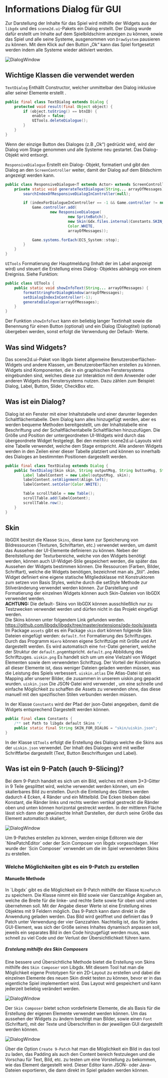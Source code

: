 # Informations Dialog für GUI
Zur Darstellung der Inhalte für das Spiel wird mithilfe der Widgets aus der `libgdx` und des `scene2d.ui`-Pakets ein Dialog erstellt. Der Dialog wurde dafür erstellt um Inhalte auf dem Spielbildschirm anzeigen zu können, sowie das Spiel und alle seine Systeme, ausgenommen von `DrawSystem` pausieren zu können. Mit dem Klick auf den Button „Ok“ kann das Spiel fortgesetzt werden indem alle Systeme wieder aktiviert werden.

![DialogWindow](/img/txt_Dialog.png)

## Wichtige Klassen die verwendet werden

`TextDialog`
Enthällt Constructor, welcher unmittelbar den Dialog inklusive aller seiner Elemente erstellt .

```java
public final class TextDialog extends Dialog {
    protected void result(final Object object) {
        if (object.toString() == btnID) {
            enable = false;
            UITools.deleteDialogue();
        }
    }
}
```

Wenn der einzige Button des Dialoges (z.B „Ok“) gedrückt wird, wird der Dialog vom Stage genommen und alle Systeme neu gestartet. Das Dialog- Objekt wird entsorgt.

`ResponsiveDialogue`
Erstellt ein Dialog- Objekt, formatiert und gibt den Dialog an den `ScreenController` weiter, damit der Dialog auf dem Bildschirm angezeigt werden kann.

```java
public class ResponsiveDialogue<T extends Actor> extends ScreenController<T> {
    private static void generateTextDialogue(String... arrayOfMessages) {
        searchIndexOfResponsiveDialogInController(null);

        if (indexForDialogueInController == -1 && Game.controller != null && Game.systems != null) {
            Game.controller.add(
                    new ResponsiveDialogue(
                            new SpriteBatch(),
                            new Skin(Gdx.files.internal(Constants.SKIN_FOR_DIALOG)),
                            Color.WHITE,
                            arrayOfMessages));

            Game.systems.forEach(ECS_System::stop);
        }
    }
}
```
`UITools`
Formatierung der Hauptmeldung (Inhalt der im Label angezeigt wird) und steuert die Erstellung eines Dialog- Objektes abhängig von einem Ereigniss.
Siehe Funktion:

```java
public class UITools {
    public static void showInfoText(String... arrayOfMessages) {
        formatStringForDialogWindow(arrayOfMessages);
        setDialogIndexInController(-1);
        generateDialogue(arrayOfMessages);
    }
}
```

Der Funktion `showInfoText` kann ein beliebig langer Textinhalt sowie die Benennung für einen Button (optional) und ein Dialog (Dialogtitel) (optional) übergeben werden, sonst erfolgt die Verwendung der Default- Werte.

## Was sind Widgets?

Das scene2d.ui-Paket von libgdx bietet allgemeine Benutzeroberflächen-Widgets und andere Klassen, um Benutzeroberflächen erstellen zu können.
Widgets sind Komponenten, die in ein graphischen Fenstersystems eingebunden sind, welches diese zur Interaktion mit dem Anwender oder anderen Widgets des Fenstersystems nutzen. Dazu zählen zum Beispiel: Dialog, Label, Button, Slider, CheckBox etc.

## Was ist ein Dialog?

Dialog ist ein Fenster mit einer Inhaltstabelle und einer darunter liegenden Schaltflächentabelle. Dem Dialog kann alles hinzugefügt werden, aber es werden bequeme Methoden bereitgestellt, um der Inhaltstabelle eine Beschriftung und der Schaltflächentabelle Schaltflächen hinzuzufügen.
Die Größe und Position der untergeordneten UI-Widgets wird durch das übergeordnete Widget festgelegt.
Bei den meisten scene2d.ui-Layouts wird eine Tabelle verwendet, welche dem Stage entspricht. Alle anderen Widgets werden in den Zeilen einer dieser Tabelle platziert und können so innerhalb des Dialoges an bestimmten Positionen dargestellt werden.

```java
public final class TextDialog extends Dialog {
    public TextDialog(Skin skin, String outputMsg, String buttonMsg, String title) {
        Label labelContent = new Label(outputMsg, skin);
        labelContent.setAlignment(Align.left);
        labelContent.setColor(Color.WHITE);

        Table scrollTable = new Table();
        scrollTable.add(labelContent);
        scrollTable.row();
    }
}
```

## Skin

libGDX besitzt die Klasse `Skins`, diese kann zur Speicherung von Bildressourcen (Texturen, Schriftarten, etc.) verwendet werden, um damit das Aussehen der UI-Elemente definieren zu können. Neben der Bereitstellung der Texturbereiche, welche von den Widgets benötigt werden, können auch UI-Widget-Stile gespeichert werden, die später das Aussehen der Widgets bestimmen können. Die Ressourcen (Farben, Bilder, Schriftart), welche die Widgets benötigen, bezeichnet man als „Stil“. Jedes Widget definiert eine eigene statische Mitgliedsklasse mit Konstruktoren zum setzen von Basis Styles, welche durch die setStyle Methode zur Stilveränderung verwendet werden können.
Zur Darstellung und Formatierung der einzelnen Widgets können auch Skin-Dateien von libGDX verwendet werden.<br>
**ACHTUNG:** Die default- Skins von libGDX können ausschließlich nur zu Testzwecken verwendet werden und dürfen nicht in das Projekt eingefügt werden.<br>
Die Skins können unter folgendem Link gefunden werden.<br>
https://github.com/libgdx/libgdx/tree/master/extensions/gdx-tools/assets
Im Package `assets` gibt es ein Package `skin` dort können folgende Skin Dateien eingefügt werden:
`default.fnt`
Formatierung des Schriftzuges. Durch das Programm `Hiero` können eigene Schriftzüge mit Größe und Art dargestellt werden. Es wird automatisch eine `fnt`-Datei generiert, welche der Struktur der `default.png`entspricht.
`default.png`
Abbildung des Schriftzuges.
`uiskin.png`
Es handelt sich um um eine Vielzahl von Widget Elementen sowie dem verwendeten Schriftzug. Der Vorteil der Kombination all dieser Elemente ist, dass weniger Dateien geladen werden müssen, was die Leistung des Spiels verbessert.
`uiskin.atlas`
Die Atlas-Datei ist ein Mapping aller unserer Bilder, die zusammen in unserem uiskin.png gepackt wurden.
`uiskin.json`
Die JSON-Datei wird verwendet , um eine schnelle und einfache Möglichkeit zu schaffen die Assets zu verwenden ohne, das diese manuell mit den spezifischen Stilen verbunden werden müssen.

In der Klasse `Constants` wird der Pfad der json-Datei angegeben, damit die Widgets entsprechend Dargestellt werden können.

```java
public final class Constants {
    /** set Path to libgdx default Skins */
    public static final String SKIN_FOR_DIALOG = "skin/uiskin.json";
}
```

In der Klasse `UITools` erfolgt die Erstellung des Dialogs welche die Skins aus der `uiskin.json` verwendet. Der Inhalt des Dialoges wird mit weißer Schriftfarbe dargestellt (Text, Button Beschriftungen und Label).


## Was ist ein 9-Patch (auch 9-Slicing)?

Bei dem 9-Patch handelt es sich um ein Bild, welches mit einem 3×3-Gitter in 9 Teile gesplittet wird, welche verwendet werden können, um ein skalierbares Bild zu erstellen.
Durch die Einteilung des Gitters werden dadurch 4 Ecken, 4 Ränder und ein Mittelbild. Die Ecken bleiben dabei Konstant, die Ränder links und rechts werden vertikal gestreckt die Ränder oben und unten können horizontal gestreckt werden. In der mittleren Fläche lässt sich dann der gewünschte Inhalt Darstellen, der durch seine Größe das Element automatisch skaliert,.

![DialogWindow](/img/9_Patch.png)

Um 9-Patches erstellen zu können, werden einige Editoren wie der ´NinePatchEditor´ oder der Scin Composer von libgdx vorgeschlagen. Hier wurde der ´Scin Composer´ verwendet um die im Spiel verwendeten Skins zu erstellen.

### Welche Möglichkeiten gibt es ein 9-Patch zu erstellen

#### Manuelle Methode

In ´Libgdx´ gibt es die Möglichkeit ein 9-Patch mithilfe der Klasse `NinePatch` zu speichern. Die Klasse nimmt ein Bild sowie vier Ganzzahlige Angaben an, welche die Breite für die linke- und rechte Seite sowie für oben und unten übernehmen soll.
Mit der Angabe dieser Werte ist eine Erstellung eines Objektes mit 9 Feldern möglich.
Das 9-Patch kann dann direkt in die Anwendung geladen werden. Das Bild wird geöffnet und definiert das 9 Patch unter Verwendung der vier Ganzzahlen.
Nachteilig ist, das für jedes GUI-Element, was sich der Größe seines Inhaltes dynamisch anpassen soll, jeweils ein separates Bild in den Code hinzugefügt werden muss, was schnell zu viel Code und der Verlust der Übersichtlichkeit führen kann.

##### Erstelung mithilfe des Skin Composers

Eine bessere und Übersichtliche Methode bietet die Erstellung von Skins mithilfe des `Skin Composer` von Libgdx.
Mit diesem Tool hat man die Möglichkeit eigene Prototypen für ein 2D-Layout zu erstellen und dabei die einzelnen Elemente des neuen Skin direkt testen zu können, bevor er in das eigentliche Spiel implementiert wird. Das Layout wird gespeichert und kann jederzeit beliebig verändert werden.

![DialogWindow](/img/scinComposer.png)

Der `Skin Composer` bietet schon vordefinierte Elemente, die als Basis für die Erstellung der eigenen Elemente verwendet werden können. Um das aussehen der Widgets zu ändern benötigt man Bilder, sowie einen `Font` (Schriftart), mit der Texte und Überschriften in der jeweiligen GUI dargestellt werden können.

![DialogWindow](/img/create_9Patch.png)

Über die Option `Create 9-Patch` hat man die Möglichkeit ein Bild in das tool zu laden, das Padding als auch den Content bereich festzulegen und die Vorschau für Text, Bild, etc. zu testen um eine Vorstellung zu bekommen, wie das Element dargestellt wird.
Dieser Editor kann JSON- oder Java-Dateien exportieren, die dann direkt im Spiel geladen werden können.


